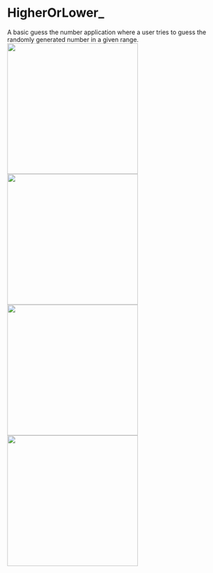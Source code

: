 # HigherOrLower_
A basic guess the number application where a user tries to guess the randomly generated number in a given range.
<img src="https://user-images.githubusercontent.com/39986507/70393741-4f93ab80-1a13-11ea-96a5-ba0436ba86eb.png" width="300">
<img src="https://user-images.githubusercontent.com/39986507/70393742-502c4200-1a13-11ea-8a31-84395b1d48f3.png" width="300">
<img src="https://user-images.githubusercontent.com/39986507/70393743-502c4200-1a13-11ea-9b7f-d8a4b66b2795.png" width="300">
<img src="https://user-images.githubusercontent.com/39986507/70393744-502c4200-1a13-11ea-81f4-2e536c68d8fb.png" width="300">
